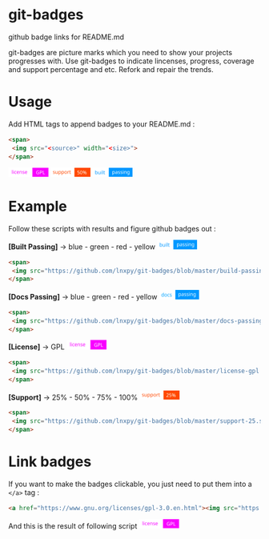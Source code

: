 # git-badges
github badge links for README.md

git-badges are picture marks which you need to show your projects progresses with.
Use git-badges to indicate lincenses, progress, coverage and support percentage and etc.
Refork and repair the trends.

# Usage

Add HTML tags to append badges to your README.md :

 ```html
<span>
  <img src="<source>" width="<size>">
</span>
```

<span>
  <img src="https://github.com/lnxpy/git-badges/blob/master/license-gpl.svg" width="80px">
  <img src="https://github.com/lnxpy/git-badges/blob/master/support-50.svg" width="80px">
  <img src="https://github.com/lnxpy/git-badges/blob/master/build-passing-blue.svg" width="80px">
</span>

# Example

Follow these scripts with results and figure github badges out :

**[Built Passing]** -> blue - green - red - yellow <img src="https://github.com/lnxpy/git-badges/blob/master/build-passing-blue.svg" width="80px">
 ```html
<span>
  <img src="https://github.com/lnxpy/git-badges/blob/master/build-passing-blue.svg" width="80px">
</span>
```

**[Docs Passing]** -> blue - green - red - yellow <img src="https://github.com/lnxpy/git-badges/blob/master/docs-passing-blue.svg" width="80px">
 ```html
<span>
  <img src="https://github.com/lnxpy/git-badges/blob/master/docs-passing-blue.svg" width="80px">
</span>
```

**[License]** -> GPL <img src="https://github.com/lnxpy/git-badges/blob/master/license-gpl.svg" width="80px">
 ```html
<span>
  <img src="https://github.com/lnxpy/git-badges/blob/master/license-gpl.svg" width="80px">
</span>
```

**[Support]** -> 25% - 50% - 75% - 100% <img src="https://github.com/lnxpy/git-badges/blob/master/support-25.svg" width="80px">
 ```html
<span>
  <img src="https://github.com/lnxpy/git-badges/blob/master/support-25.svg" width="80px">
</span>
```

# Link badges
 
If you want to make the badges clickable, you just need to put them into a `</a>` tag :
 ```html
<a href="https://www.gnu.org/licenses/gpl-3.0.en.html"><img src="https://github.com/lnxpy/git-badges/blob/master/license-gpl.svg" width="80px"></a>
```

And this is the result of following script
<a href="https://www.gnu.org/licenses/gpl-3.0.en.html"><img src="https://github.com/lnxpy/git-badges/blob/master/license-gpl.svg" width="80px"></a>
